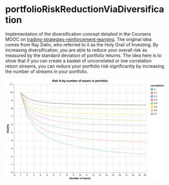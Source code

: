 # portfolioRiskReductionViaDiversification

Implementation of the diversification concept detailed in the Coursera MOOC on [trading-strategies-reinforcement-learning](https://www.coursera.org/learn/trading-strategies-reinforcement-learning/lecture/eJtNS/portfolio-risk-reduction).
The original idea comes from Ray Dalio, who referred to it as the Holy Grail of Investing. By increasing diversification, you are able to reduce your overall risk as measured by the standard deviation of portfolio returns. The idea here is to show that if you can create a basket of uncorrelated or low correlation return streams, you can reduce your portfolio risk significantly by increasing the number of streams in your portfolio. 

![Final graph](visualization.svg)